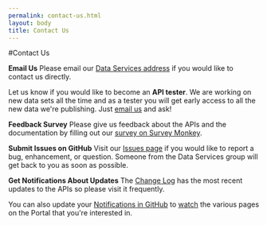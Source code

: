 ```yaml
---
permalink: contact-us.html
layout: body
title: Contact Us
---
```


#Contact Us

**Email Us**
Please email our [Data Services address](mailto:DataServices@trade.gov) if you would like to contact us directly.

Let us know if you would like to become an **API tester**.  We are working on new data sets all the time and as a tester you will get early access to all the new data we're publishing.  Just [email us](mailto:DataServices@trade.gov) and ask!

**Feedback Survey**
Please give us feedback about the APIs and the documentation by filling out our [survey on Survey Monkey](https://www.surveymonkey.com/s/LYVLXW9).

**Submit Issues on GitHub**
Visit our [Issues page](https://github.com/InternationalTradeAdministration/developerportal/issues) if you would like to report a bug, enhancement, or question.  Someone from the Data Services group will get back to you as soon as possible.

**Get Notifications About Updates**
The [Change Log](http://developer.trade.gov/change-log.html) has the most recent updates to the APIs so please visit it frequently.

You can also update your [Notifications in GitHub](https://github.com/settings/notifications) to [watch](https://github.com/watching) the various pages on the Portal that you're interested in.
